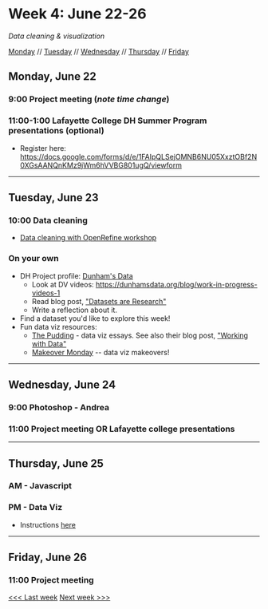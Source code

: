 # Week 4: June 22-26

*Data cleaning & visualization*

[Monday](#monday-june-22) // [Tuesday](#tuesday-june-23) // [Wednesday](#wednesday-june-24) // [Thursday](#thursday-june-25) // [Friday](#friday-june-26)

## Monday, June 22

### 9:00 Project meeting (*note time change*)

### 11:00-1:00 Lafayette College DH Summer Program presentations (optional)
- Register here: https://docs.google.com/forms/d/e/1FAIpQLSejOMNB6NU05XxztOBf2N0XGsAANQnKMz9jWm6hVVBG801ugQ/viewform

---

## Tuesday, June 23

### 10:00 Data cleaning
- [Data cleaning with OpenRefine workshop](https://github.com/tri-cods/tidy-data)

### On your own
- DH Project profile: [Dunham's Data](https://dunhamsdata.org)
  - Look at DV videos: https://dunhamsdata.org/blog/work-in-progress-videos-1
  - Read blog post, ["Datasets are Research"](https://dunhamsdata.org/blog/datasets-are-research)
  - Write a reflection about it.
- Find a dataset you'd like to explore this week!
- Fun data viz resources:
  - [The Pudding](https://pudding.cool/) - data viz essays. See also their blog post, ["Working with Data"](https://pudding.cool/)
  - [Makeover Monday](https://www.makeovermonday.co.uk/) -- data viz makeovers!
---

## Wednesday, June 24

### 9:00 Photoshop - Andrea

### 11:00 Project meeting OR Lafayette college presentations

---

## Thursday, June 25

### AM - Javascript

### PM - Data Viz

- Instructions [here](../lessons/data)

---

## Friday, June 26

### 11:00 Project meeting

[<<< Last week](/3-exhibitions.md) [Next week >>>](/4-gis.md)
